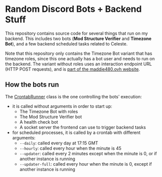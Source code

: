 # Random Discord Bots + Backend Stuff

This repository contains source code for several things that run on my backend. This includes two bots (**Mod Structure Verifier** and **Timezone Bot**), and a few backend scheduled tasks related to Celeste.

Note that this repository only contains the Timezone Bot variant that has timezone roles, since this one actually has a bot user and needs to run on the backend. The variant without roles uses an interaction endpoint URL (HTTP POST requests), and is [part of the maddie480.ovh website](https://github.com/maddie480/RandomStuffWebsite/tree/main/src/main/java/com/max480/randomstuff/gae/discord/timezonebot).

## How the bots run

The [CrontabRunner](src/main/java/com/max480/randomstuff/backend/CrontabRunner.java) class is the one controlling the bots' execution:
- it is called without arguments in order to start up:
  - The Timezone Bot with roles
  - The Mod Structure Verifier bot
  - A health check bot
  - A socket server the frontend can use to trigger backend tasks
- for scheduled processes, it is called by a crontab with different arguments:
  - `--daily`: called every day at 17:15 GMT
  - `--hourly`: called every hour when the minute is 45
  - `--updater`: called every 2 minutes except when the minute is 0, or if another instance is running
  - `--updater-full`: called every hour when the minute is 0, except if another instance is running
